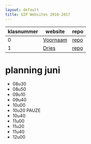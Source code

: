 ```yaml
---
layout: default
title: GIP Websites 2016-2017
---
```


| klasnummer | website | repo |
|---|---|---|
| 0 | [Voornaam](http://vbrh-immalle.github.io/) | [repo](https://github.com/vbrh-immalle/vbrh-immalle.github.io) |
| 1 | [Dries](https://driesa-immalle.github.io/GipSite3/) | [repo](https://github.com/DriesA-immalle/GipSite3) |


# planning juni

- 08u30 
- 08u50
- 09u10
- 09u40
- 10u00
- 10u20 PAUZE
- 10u40
- 11u00
- 11u20
- 11u40
- 12u00
